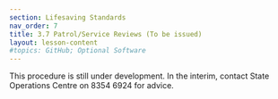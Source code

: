 ```yaml
---
section: Lifesaving Standards
nav_order: 7
title: 3.7 Patrol/Service Reviews (To be issued)
layout: lesson-content
#topics: GitHub; Optional Software
---
```


This procedure is still under development. In the interim, contact State Operations Centre on 8354 6924 for advice.